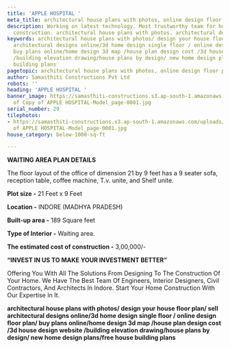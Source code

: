 ```yaml
---
title: 'APPLE HOSPITAL '
meta_title: architectural house plans with photos, online design floor plan.
description: Working on latest technology. Most trustworthy team for house c& building
  construction. architectural house plans with photos. architectural designs online.
keywords: architectural house plans with photos/ design your house floor plan/ sell
  architectural designs online/3d home design single floor / online design floor plan/
  buy plans online/home design 3d map /house plan design cost /3d house design website
  /building elevation drawing/house plans by design/ new home design plans/free house
  building plans
pagetopic: architectural house plans with photos, online design floor plan.
author: Samasthiti Constructions Pvt Ltd
robots: ''
heading: 'APPLE HOSPITAL '
banner_image: https://samasthiti-constructions.s3.ap-south-1.amazonaws.com/uploads/Copy
  of Copy of APPLE HOSPITAL-Model_page-0001.jpg
serial_number: 29
tilephotos:
- https://samasthiti-constructions.s3.ap-south-1.amazonaws.com/uploads/Copy of Copy
  of APPLE HOSPITAL-Model_page-0001.jpg
house_category: below-1000-sq-ft

---
```

**WAITING AREA PLAN DETAILS**

The floor layout of the office of dimension 21 by 9 feet has a 9 seater sofa, reception table, coffee machine, T.v. unite, and Shelf unite.

**Plot size -** 21 Feet x 9 Feet

**Location -** INDORE (MADHYA PRADESH)

**Built-up area -** 189 Square feet

**Type of Interior -** Waiting area.

**The estimated cost of construction -** 3,00,000/-

**“INVEST IN US TO MAKE YOUR INVESTMENT BETTER”**

Offering You With All The Solutions From Designing To The Construction Of Your Home. We Have The Best Team Of Engineers, Interior Designers, Civil Contractors, And Architects In Indore. Start Your Home Construction With Our Expertise In It.

**architectural house plans with photos/ design your house floor plan/ sell architectural designs online/3d home design single floor / online design floor plan/ buy plans online/home design 3d map /house plan design cost /3d house design website /building elevation drawing/house plans by design/ new home design plans/free house building plans**